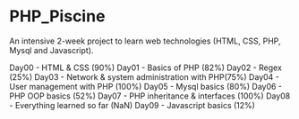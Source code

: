 # PHP_Piscine

An intensive 2-week project to learn web technologies (HTML, CSS, PHP, Mysql and Javascript).

Day00 - HTML & CSS (90%)
Day01 - Basics of PHP (82%)
Day02 - Regex (25%)
Day03 - Network & system administration with PHP(75%)
Day04 - User management with PHP (100%)
Day05 - Mysql basics (80%)
Day06 - PHP OOP basics (52%)
Day07 - PHP inheritance & interfaces (100%)
Day08 - Everything learned so far (NaN)
Day09 - Javascript basics (12%)
